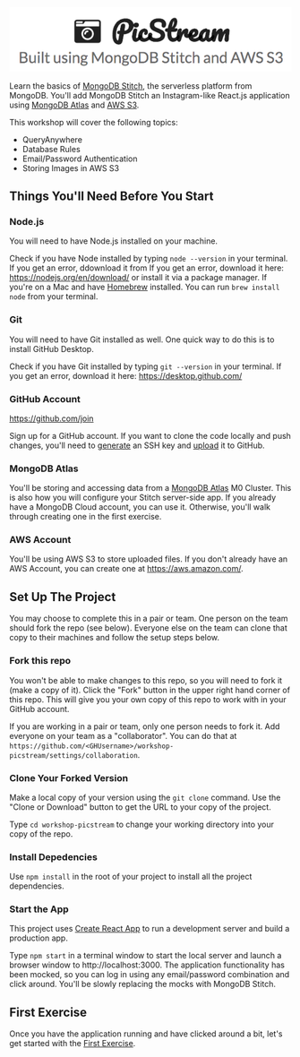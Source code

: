![PicStream | Built using MongoDB Stitch and AWS S3](./resources/picstream_logo.png)

Learn the basics of [MongoDB Stitch](https://www.mongodb.com/cloud/stitch), the serverless platform from MongoDB. You'll add MongoDB Stitch an Instagram-like React.js application using [MongoDB Atlas][1] and [AWS S3](https://aws.amazon.com/s3/).

This workshop will cover the following topics:

- QueryAnywhere
- Database Rules
- Email/Password Authentication
- Storing Images in AWS S3

## Things You'll Need Before You Start

### Node.js

You will need to have Node.js installed on your machine.

Check if you have Node installed by typing `node --version` in your terminal. If you get an error, ddownload it from If you get an error, download it here: https://nodejs.org/en/download/ or install it via a package manager. If you're on a Mac and have [Homebrew](https://brew.sh/) installed. You can run `brew install node` from your terminal.

### Git

You will need to have Git installed as well. One quick way to do this is to install GitHub Desktop.

Check if you have Git installed by typing `git --version` in your terminal. If you get an error, download it here: https://desktop.github.com/

### GitHub Account

https://github.com/join

Sign up for a GitHub account. If you want to clone the code locally and push changes, you'll
need to [generate](https://help.github.com/articles/generating-a-new-ssh-key-and-adding-it-to-the-ssh-agent/) an SSH key
and [upload](https://help.github.com/articles/adding-a-new-ssh-key-to-your-github-account/) it to GitHub.

### MongoDB Atlas

You'll be storing and accessing data from a [MongoDB Atlas][1] M0 Cluster. This is also how you will configure your Stitch server-side app. If you already have a MongoDB Cloud account, you can use it. Otherwise, you'll walk through creating one in the first exercise.

### AWS Account

You'll be using AWS S3 to store uploaded files. If you don't already have an AWS Account, you can create one at https://aws.amazon.com/.

## Set Up The Project

You may choose to complete this in a pair or team. One person on the team should fork the repo (see below). Everyone else on the team can clone that copy to their machines and follow the setup steps below.

### Fork this repo

You won't be able to make changes to this repo, so you will need to fork it (make a copy of it). Click the "Fork" button in the upper right hand corner of this repo. This will give you your own copy of this repo to work with in your GitHub account.

If you are working in a pair or team, only one person needs to fork it. Add everyone on your team as a "collaborator". You can do that at `https://github.com/<GHUsername>/workshop-picstream/settings/collaboration`.

### Clone Your Forked Version

Make a local copy of your version using the `git clone` command. Use the "Clone or Download" button to get the URL to your copy of the project.

Type `cd workshop-picstream` to change your working directory into your copy of the repo.

### Install Depedencies

Use `npm install` in the root of your project to install all the project dependencies.

### Start the App

This project uses [Create React App](./CRA-README.md) to run a development server and build a production app.

Type `npm start` in a terminal window to start the local server and launch a browser window to http://localhost:3000. The application functionality has been mocked, so you can log in using any email/password combination and click around. You'll be slowly replacing the mocks with MongoDB Stitch.

## First Exercise

Once you have the application running and have clicked around a bit, let's get started with the [First Exercise](./resources/workshop/exercise_01.md).

[1]: https://www.mongodb.com/cloud/atlas
